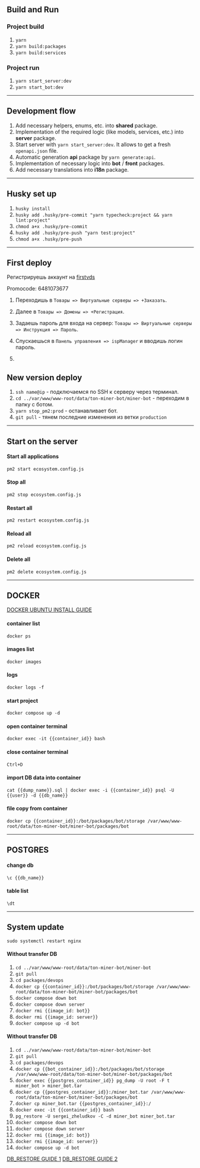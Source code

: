 ## Build and Run

### Project build
1. `yarn`
2. `yarn build:packages`
3. `yarn build:services`

### Project run
1. `yarn start_server:dev`
2. `yarn start_bot:dev`

---
## Development flow

1. Add necessary helpers, enums, etc. into **shared** package.
2. Implementation of the required logic (like models, services, etc.) into **server** package.
3. Start server with `yarn start_server:dev`. It allows to get a fresh `openapi.json` file.
4. Automatic generation **api** package by `yarn generate:api`.
5. Implementation of necessary logic into **bot** / **front** packages.
6. Add necessary translations into **i18n** package.

---
## Husky set up

1. `husky install`
2. `husky add .husky/pre-commit "yarn typecheck:project && yarn lint:project"`
3. `chmod a+x .husky/pre-commit`
4. `husky add .husky/pre-push "yarn test:project"`
5. `chmod a+x .husky/pre-push`

---

## First deploy

Регистрируешь аккаунт на [firstvds](https://firstvds.ru/?from=1073677)

Promocode: 6481073677

1. Переходишь в  `Товары => Виртуальные серверы => +Заказать`.
2. Далее в `Товары => Домены => +Регистрация`.

4. Задаешь пароль для входа на сервер: `Товары => Виртуальные серверы => Инструкция => Пароль`.
5. Спускаешься в `Панель управления => ispManager` и вводишь логин пароль.
6. 

## New version deploy

1. `ssh name@ip` - подключаемся по SSH к серверу через терминал.
2. `cd ../var/www/www-root/data/ton-miner-bot/miner-bot` - переходим в папку с ботом.
3. `yarn stop_pm2:prod` - останавливает бот.
4. `git pull` - тянем последние изменения из ветки `production`

---

## Start on the server

#### Start all applications
`pm2 start ecosystem.config.js`

#### Stop all
`pm2 stop ecosystem.config.js`

#### Restart all
`pm2 restart ecosystem.config.js`

#### Reload all
`pm2 reload ecosystem.config.js`

#### Delete all
`pm2 delete ecosystem.config.js`

---

## DOCKER 

[DOCKER UBUNTU INSTALL GUIDE](https://www.digitalocean.com/community/tutorials/how-to-install-and-use-docker-on-ubuntu-20-04)

#### container list
`docker ps`

#### images list
`docker images`

#### logs
`docker logs -f`

#### start project
`docker compose up -d`

#### open container terminal
`docker exec -it {{container_id}} bash`

#### close container terminal
`Ctrl+D`

#### import DB data into container
`cat {{dump_name}}.sql | docker exec -i {{container_id}} psql -U {{user}} -d {{db_name}}`

#### file copy from container
`docker cp {{container_id}}:/bot/packages/bot/storage /var/www/www-root/data/ton-miner-bot/miner-bot/packages/bot`

---

## POSTGRES

#### change db
`\c {{db_name}}`

#### table list
`\dt`


---

## System update

`sudo systemctl restart nginx`

#### Without transfer DB 

1. `cd ../var/www/www-root/data/ton-miner-bot/miner-bot`
2. `git pull`
3. `cd packages/devops`
4. `docker cp {{container_id}}:/bot/packages/bot/storage /var/www/www-root/data/ton-miner-bot/miner-bot/packages/bot`
5. `docker compose down bot`
6. `docker compose down server`
7. `docker rmi {{image_id: bot}}`
8. `docker rmi {{image_id: server}}`
9. `docker compose up -d bot`

#### Without transfer DB 
1. `cd ../var/www/www-root/data/ton-miner-bot/miner-bot`
2. `git pull`
3. `cd packages/devops`
4. `docker cp {{bot_container_id}}:/bot/packages/bot/storage /var/www/www-root/data/ton-miner-bot/miner-bot/packages/bot`
5. `docker exec {{postgres_container_id}} pg_dump -U root -F t miner_bot > miner_bot.tar`
6. `docker cp {{postgres_container_id}}:/miner_bot.tar /var/www/www-root/data/ton-miner-bot/miner-bot/packages/bot`
7. `docker cp miner_bot.tar {{postgres_container_id}}:/`
8. `docker exec -it {{container_id}} bash`
9. `pg_restore -U sergei_zheludkov -C -d miner_bot miner_bot.tar`
10. `docker compose down bot`
11. `docker compose down server`
12. `docker rmi {{image_id: bot}}`
13. `docker rmi {{image_id: server}}`
14. `docker compose up -d bot`

[DB_RESTORE GUIDE 1](https://stackoverflow.com/questions/24718706/backup-restore-a-dockerized-postgresql-database)
[DB_RESTORE GUIDE 2](https://medium.com/@burakkocakeu/get-pg-dump-from-a-docker-container-and-pg-restore-into-another-in-5-steps-74ca5bf0589c)
